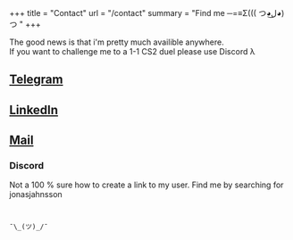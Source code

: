 +++
title = "Contact"
url =  "/contact"
summary = "Find me	─=≡Σ((( つ◕ل͜◕)つ <!--more-->"
+++

The good news is that i'm pretty much availible anywhere.  
If you want to challenge me to a 1-1 CS2 duel please use Discord λ

## [Telegram](https://www.t.me/skinnyjesus)

## [LinkedIn](https://www.linkedin.com/in/jonas-jahnsson-a6039465/)

## [Mail](mailto:jonas.jahnsson@gmail.com)

### Discord

Not a 100 % sure how to create a link to my user. Find me by searching for jonasjahnsson
#  
```¯\_(ツ)_/¯```